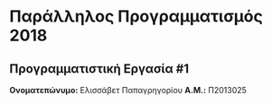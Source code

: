 # Παράλληλος Προγραμματισμός 2018
## Προγραμματιστική Εργασία #1

**Ονοματεπώνυμο:** Ελισσάβετ Παπαγρηγορίου
**Α.Μ.:** Π2013025


